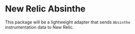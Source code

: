 # New Relic Absinthe

This package will be a lightweight adapter that sends `Absinthe` instrumentation data to New Relic.
